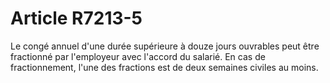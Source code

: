 # Article R7213-5

  
Le congé annuel d'une durée supérieure à douze jours ouvrables peut être fractionné par l'employeur avec l'accord du salarié. En cas de fractionnement, l'une des fractions est de deux semaines civiles au moins.
